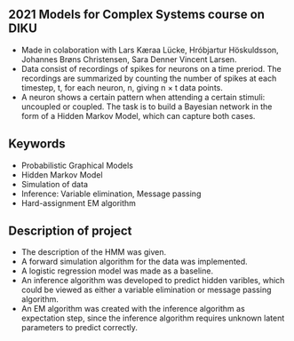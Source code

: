 ## 2021 Models for Complex Systems course on DIKU
- Made in colaboration with Lars Kæraa Lücke, Hróbjartur Höskuldsson, Johannes Brøns Christensen, Sara Denner Vincent Larsen.
- Data consist of recordings of spikes for neurons on a time preriod. The recordings are summarized by counting the number of spikes at each timestep, t, for each neuron, n, giving n × t data points.
- A neuron shows a certain pattern when attending a certain stimuli: uncoupled or coupled. The task is to build a Bayesian network in the form of a Hidden Markov Model, which can capture both cases.

## Keywords
- Probabilistic Graphical Models
- Hidden Markov Model
- Simulation of data
- Inference: Variable elimination, Message passing
- Hard-assignment EM algorithm

## Description of project
- The description of the HMM was given.
- A forward simulation algorithm for the data was implemented.
- A logistic regression model was made as a baseline. 
- An inference algorithm was developed to predict hidden varibles, which could be viewed as either a variable elimination or message passing algorithm.
- An EM algorithm was created with the inference algorithm as expectation step, since the inference algorithm requires unknown latent parameters to predict correctly.


